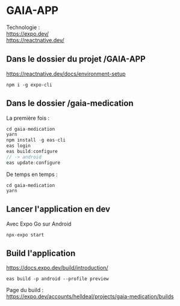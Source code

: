 # GAIA-APP
Technologie :   
https://expo.dev/   
https://reactnative.dev/

## Dans le dossier du projet /GAIA-APP
https://reactnative.dev/docs/environment-setup
```
npm i -g expo-cli
```
## Dans le dossier /gaia-medication
La première fois :
```ts
cd gaia-medication
yarn
npm install -g eas-cli
eas login
eas build:configure
// -> android
eas update:configure
```

De temps en temps :
```
cd gaia-medication
yarn
```


## Lancer l'application en dev
Avec Expo Go sur Android
```
npx-expo start
```

## Build l'application
https://docs.expo.dev/build/introduction/
```
eas build -p android --profile preview
```
Page du build :   
https://expo.dev/accounts/helldeal/projects/gaia-medication/builds
